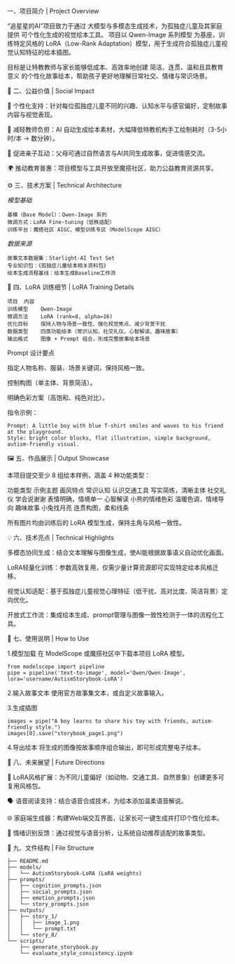 一、项目简介 | Project Overview

“追星星的AI”项目致力于通过 大模型与多模态生成技术，为孤独症儿童及其家庭提供 可个性化生成的视觉绘本工具。
项目以 Qwen-Image 系列模型 为基座，训练特定风格的 LoRA（Low-Rank Adaptation）模型，用于生成符合孤独症儿童视觉认知特征的绘本插图。

目标是让特教教师与家长能够低成本、高效率地创建 简洁、连贯、温和且具教育意义 的个性化故事绘本，帮助孩子更好地理解日常社交、情绪与常识场景。

🧩 二、公益价值 | Social Impact

🎨 个性化支持：针对每位孤独症儿童不同的兴趣、认知水平与感官偏好，定制故事内容与视觉表现。

🤝 减轻教师负担：AI 自动生成绘本素材，大幅降低特教机构手工绘制耗时（3-5小时/本 → 数分钟）。

💬 促进亲子互动：父母可通过自然语言与AI共同生成故事，促进情感交流。

🌍 推动教育普惠：项目模型与工具开放至魔搭社区，助力公益教育资源共享。

⚙️ 三、技术方案 | Technical Architecture

*模型基础*
```
基模（Base Model）：Qwen-Image 系列
微调方式：LoRA Fine-tuning（低秩适配）
训练平台：魔搭社区 AIGC、模型训练专区（ModelScope AIGC）
```


*数据来源*
```
故事文本数据集：Starlight-AI Test Set
专业知识包：《孤独症儿童绘本相关资料包》
绘本生成流程基线：绘本生成Baseline工作流
```

🧠 四、LoRA 训练细节 | LoRA Training Details
```
项目	内容
训练模型	Qwen-Image
微调方法	LoRA (rank=8, alpha=16)
优化目标	保持人物与场景一致性、强化视觉焦点、减少背景干扰
数据类型	四类功能绘本（常识认知、社交礼仪、心智解读、趣味故事）
输出格式	图像 + Prompt 组合，形成完整故事绘本场景
```
Prompt 设计要点

指定人物名称、服装、场景关键词，保持风格一致。

控制构图（单主体、背景简洁）。

明确色彩方案（高饱和、纯色对比）。

指令示例：
```
Prompt: A little boy with blue T-shirt smiles and waves to his friend at the playground.
Style: bright color blocks, flat illustration, simple background, autism-friendly visual.
```
🖼️ 五、作品展示 | Output Showcase

本项目提交至少 8 组绘本样例，涵盖 4 种功能类型：

功能类型	示例主题	画风特点
常识认知	认识交通工具	写实简练，清晰主体
社交礼仪	学会说谢谢	表情明确，情境单一
心智解读	小熊的情绪色彩	温暖色调，情绪导向
趣味故事	小兔找月亮	连贯构图，柔和线条

所有图片均由训练后的 LoRA 模型生成，保持主角与风格一致性。

💡 六、技术亮点 | Technical Highlights

多模态协同生成：结合文本理解与图像生成，使AI能根据故事语义自动优化画面。

LoRA轻量化训练：参数高效复用，仅需少量计算资源即可实现特定绘本风格迁移。

视觉认知适配：基于孤独症儿童视觉心理特征（低干扰、高对比度、简洁背景）定向优化。

开放式工作流：集成绘本生成、prompt管理与图像一致性检测于一体的流程化工具。

🚀 七、使用说明 | How to Use

1.模型加载
在 ModelScope 或魔搭社区中下载本项目 LoRA 模型。
```
from modelscope import pipeline
pipe = pipeline('text-to-image', model='Qwen/Qwen-Image', lora='username/AutismStorybook-LoRA')
```

2.输入故事文本
使用官方故事集文本，或自定义故事输入。

3.生成插图
```
images = pipe("A boy learns to share his toy with friends, autism-friendly style.")
images[0].save("storybook_page1.png")
```
4.导出绘本
将生成的图像按故事顺序组合输出，即可形成完整电子绘本。

🌱 八、未来展望 | Future Directions

🧩 LoRA风格扩展：为不同儿童偏好（如动物、交通工具、自然景象）创建更多可复用风格包。

🗣️ 语音阅读支持：结合语音合成技术，为绘本添加温柔语音解说。

🌐 家庭端生成器：构建Web端交互界面，让家长可一键生成并打印个性化绘本。

🤖 情绪识别反馈：通过视觉与语音分析，让系统自动推荐适配的故事类型。

📎 九、文件结构 | File Structure
```
├── README.md
├── models/
│   └── AutismStorybook-LoRA (LoRA weights)
├── prompts/
│   ├── cognition_prompts.json
│   ├── social_prompts.json
│   ├── emotion_prompts.json
│   └── story_prompts.json
├── outputs/
│   ├── story_1/
│   │   ├── image_1.png
│   │   └── prompt.txt
│   └── story_8/
└── scripts/
    ├── generate_storybook.py
    └── evaluate_style_consistency.ipynb
```
